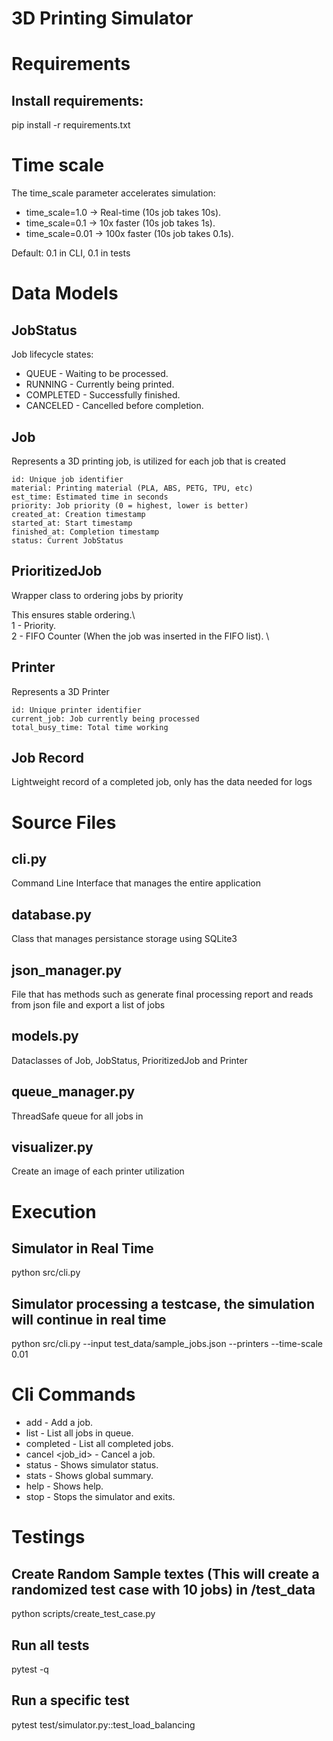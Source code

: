 # 3D Printing Simulator

# Requirements

## Install requirements:
pip install -r requirements.txt


# Time scale
The time_scale parameter accelerates simulation:

- time_scale=1.0 -> Real-time (10s job takes 10s). 
- time_scale=0.1 -> 10x faster (10s job takes 1s). 
- time_scale=0.01 -> 100x faster (10s job takes 0.1s). 

Default: 0.1 in CLI, 0.1 in tests

# Data Models

## JobStatus
Job lifecycle states:

- QUEUE - Waiting to be processed. 
- RUNNING - Currently being printed. 
- COMPLETED - Successfully finished. 
- CANCELED - Cancelled before completion. 

## Job
Represents a 3D printing job, is utilized for each job that is created

    id: Unique job identifier
    material: Printing material (PLA, ABS, PETG, TPU, etc)
    est_time: Estimated time in seconds
    priority: Job priority (0 = highest, lower is better)
    created_at: Creation timestamp
    started_at: Start timestamp
    finished_at: Completion timestamp
    status: Current JobStatus

## PrioritizedJob 
Wrapper class to ordering jobs by priority

This ensures stable ordering.\   
    1 - Priority. \
    2 - FIFO Counter (When the job was inserted in the FIFO list). \

## Printer
Represents a 3D Printer


    id: Unique printer identifier
    current_job: Job currently being processed
    total_busy_time: Total time working

## Job Record
Lightweight record of a completed job, only has the data needed for logs

# Source Files

## cli.py
Command Line Interface that manages the entire application
## database.py 
Class that manages persistance storage using SQLite3
## json_manager.py
File that has methods such as generate final processing report and reads from json file and export a list of jobs
## models.py
Dataclasses of Job, JobStatus, PrioritizedJob and Printer
## queue_manager.py
ThreadSafe queue for all jobs in
## visualizer.py
Create an image of each printer utilization

# Execution

## Simulator in Real Time
python src/cli.py

## Simulator processing a testcase, the simulation will continue in real time
python src/cli.py --input test_data/sample_jobs.json --printers --time-scale 0.01

# Cli Commands
- add <id> <material> <time> <priority> - Add a job. 
- list - List all jobs in queue. 
- completed - List all completed jobs. 
- cancel <job_id> - Cancel a job. 
- status - Shows simulator status. 
- stats - Shows global summary. 
- help - Shows help. 
- stop - Stops the simulator and exits. 

# Testings

## Create Random Sample textes (This will create a randomized test case with 10 jobs) in /test_data 
python scripts/create_test_case.py 

## Run all tests
pytest -q 

## Run a specific test 
pytest test/simulator.py::test_load_balancing